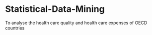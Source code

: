# Statistical-Data-Mining
To analyse the health care quality and health care expenses of OECD countries
